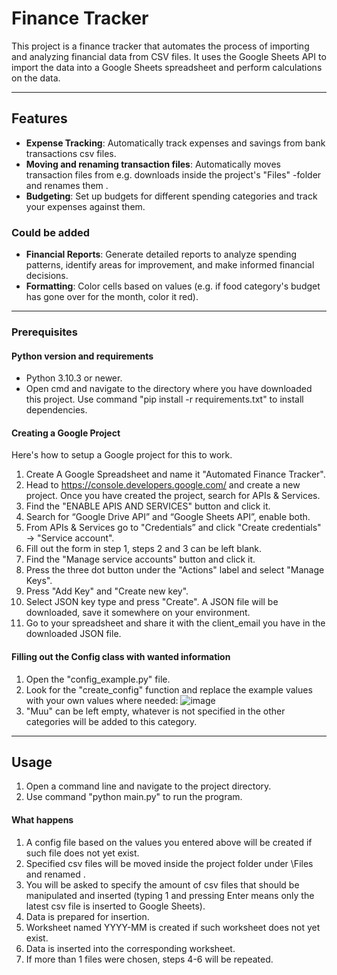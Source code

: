 # Finance Tracker

This project is a finance tracker that automates the process of importing and analyzing financial data from CSV files. It uses the Google Sheets API to import the data into a Google Sheets spreadsheet and perform calculations on the data.

---

## Features

- **Expense Tracking**: Automatically track expenses and savings from bank transactions csv files.
- **Moving and renaming transaction files**: Automatically moves transaction files from e.g. downloads inside the project's "Files" -folder and renames them <bank-year-month>.
- **Budgeting**: Set up budgets for different spending categories and track your expenses against them.

### Could be added
- **Financial Reports**: Generate detailed reports to analyze spending patterns, identify areas for improvement, and make informed financial decisions.
- **Formatting**: Color cells based on values (e.g. if food category's budget has gone over for the month, color it red).

---

### Prerequisites

#### Python version and requirements

- Python 3.10.3 or newer.
- Open cmd and navigate to the directory where you have downloaded this project. Use command "pip install -r requirements.txt" to install dependencies.

#### Creating a Google Project

Here's how to setup a Google project for this to work.

1. Create A Google Spreadsheet and name it "Automated Finance Tracker".
2. Head to https://console.developers.google.com/ and create a new project. Once you have created the project, search for APIs & Services.
3. Find the "ENABLE APIS AND SERVICES" button and click it.
4. Search for “Google Drive API” and “Google Sheets API”, enable both.
5. From APIs & Services go to "Credentials” and click "Create credentials" -> "Service account".
6. Fill out the form in step 1, steps 2 and 3 can be left blank.
7. Find the "Manage service accounts" button and click it.
8. Press the three dot button under the "Actions" label and select "Manage Keys".
9. Press "Add Key" and "Create new key".
10. Select JSON key type and press "Create". A JSON file will be downloaded, save it somewhere on your environment.
11. Go to your spreadsheet and share it with the client_email you have in the downloaded JSON file.

#### Filling out the Config class with wanted information

1. Open the "config_example.py" file.
2. Look for the "create_config" function and replace the example values with your own values where needed:
   ![image](https://github.com/ssambss/AutomatedFinanceTracker/assets/61969837/2558f197-2c31-4ca8-8776-e620f6c27b39)
3. "Muu" can be left empty, whatever is not specified in the other categories will be added to this category.

---

## Usage

1. Open a command line and navigate to the project directory.
2. Use command "python main.py" to run the program.
   
#### What happens
1. A config file based on the values you entered above will be created if such file does not yet exist.
2. Specified csv files will be moved inside the project folder under \Files and renamed <bank-year-month>.
3. You will be asked to specify the amount of csv files that should be manipulated and inserted (typing 1 and pressing Enter means only the latest csv file is inserted to Google Sheets).
4. Data is prepared for insertion.
5. Worksheet named YYYY-MM is created if such worksheet does not yet exist.
6. Data is inserted into the corresponding worksheet.
7. If more than 1 files were chosen, steps 4-6 will be repeated.





